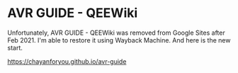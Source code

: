 # AVR GUIDE - QEEWiki

Unfortunately, AVR GUIDE - QEEWiki was removed from Google Sites after Feb 2021.
I'm able to restore it using Wayback Machine. And here is the new start.

https://chayanforyou.github.io/avr-guide
